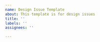 ```yaml
---
name: Design Issue Template
about: This template is for design issues
title: ''
labels: ''
assignees: ''

---
```




